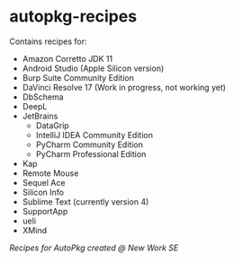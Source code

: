 # autopkg-recipes

Contains recipes for:
- Amazon Corretto JDK 11
- Android Studio (Apple Silicon version)
- Burp Suite Community Edition
- DaVinci Resolve 17 (Work in progress, not working yet)
- DbSchema
- DeepL
- JetBrains
  - DataGrip
  - IntelliJ IDEA Community Edition
  - PyCharm Community Edition
  - PyCharm Professional Edition
- Kap
- Remote Mouse
- Sequel Ace
- Silicon Info
- Sublime Text (currently version 4)
- SupportApp
- ueli
- XMind


_Recipes for AutoPkg created @ New Work SE_
